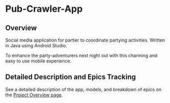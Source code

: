 # Pub-Crawler-App

## Overview
Social media application for partier to coordinate partying activities. 
Written in Java using Android Studio.

To enhance the party-adventurers next night out with this charming and easy to use mobile experience. 

## Detailed Description and Epics Tracking 
See a detailed description of the app, models, and breakdown of epics on the [Project Overview page](https://github.com/humboldt-cs/cs480-pub-crawl/blob/master/project_overview.md).
